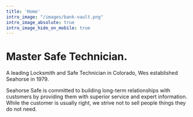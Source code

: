 ```yaml
---
title: 'Home'
intro_image: "/images/bank-vault.png"
intro_image_absolute: true
intro_image_hide_on_mobile: true
---
```


# Master Safe Technician.

A leading Locksmith and Safe Technician in Colorado, Wes established Seahorse in 1979.

Seahorse Safe is committed to building long-term relationships with customers by providing them with superior service and expert information. While the customer is usually right, we strive not to sell people things they do not need.
